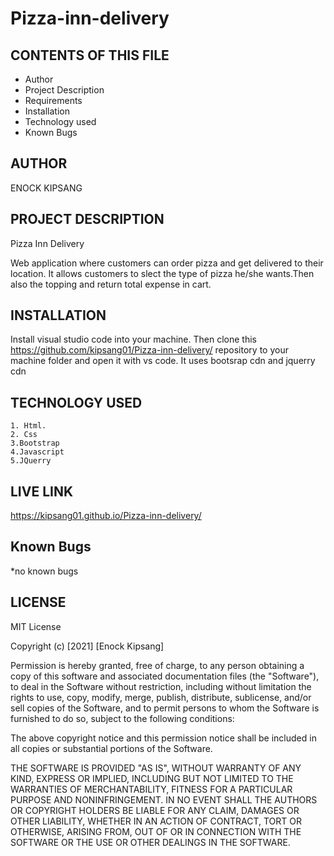 # Pizza-inn-delivery

CONTENTS OF THIS FILE
---------------------
 * Author
 * Project Description
 * Requirements
 * Installation
 * Technology used
 * Known Bugs


AUTHOR
------------
ENOCK KIPSANG


PROJECT DESCRIPTION
------------
Pizza Inn Delivery


Web application where customers can order pizza and get delivered to their location. 
It allows customers to slect the type of pizza he/she wants.Then also the topping and return total expense in cart.


INSTALLATION
------------
Install visual studio code into your machine.
Then clone this https://github.com/kipsang01/Pizza-inn-delivery/ repository to your machine folder and open it with vs code.
It uses bootsrap cdn and jquerry cdn


TECHNOLOGY USED
-------------

    1. Html.
    2. Css
    3.Bootstrap
    4.Javascript
    5.JQuerry

LIVE LINK
------------
https://kipsang01.github.io/Pizza-inn-delivery/

Known Bugs
-----------

 *no known bugs

LICENSE
-------------
MIT License

Copyright (c) [2021] [Enock Kipsang]

Permission is hereby granted, free of charge, to any person obtaining a copy
of this software and associated documentation files (the "Software"), to deal
in the Software without restriction, including without limitation the rights
to use, copy, modify, merge, publish, distribute, sublicense, and/or sell
copies of the Software, and to permit persons to whom the Software is
furnished to do so, subject to the following conditions:

The above copyright notice and this permission notice shall be included in all
copies or substantial portions of the Software.

THE SOFTWARE IS PROVIDED "AS IS", WITHOUT WARRANTY OF ANY KIND, EXPRESS OR
IMPLIED, INCLUDING BUT NOT LIMITED TO THE WARRANTIES OF MERCHANTABILITY,
FITNESS FOR A PARTICULAR PURPOSE AND NONINFRINGEMENT. IN NO EVENT SHALL THE
AUTHORS OR COPYRIGHT HOLDERS BE LIABLE FOR ANY CLAIM, DAMAGES OR OTHER
LIABILITY, WHETHER IN AN ACTION OF CONTRACT, TORT OR OTHERWISE, ARISING FROM,
OUT OF OR IN CONNECTION WITH THE SOFTWARE OR THE USE OR OTHER DEALINGS IN THE
SOFTWARE.
